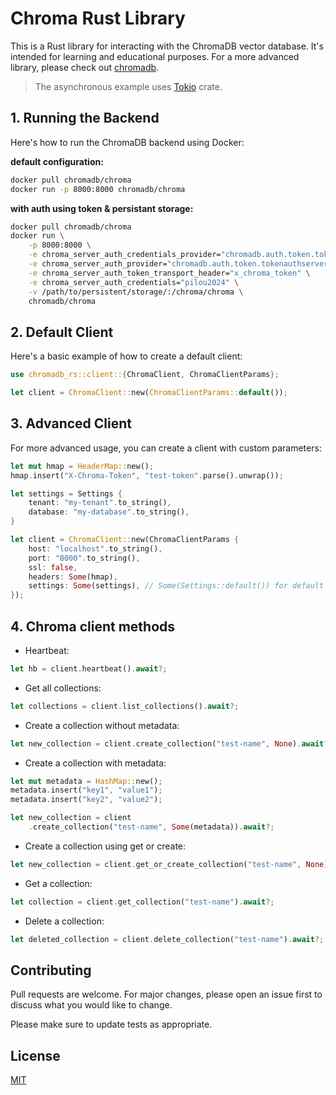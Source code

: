 # Chroma Rust Library

This is a Rust library for interacting with the ChromaDB vector database. It's intended for learning and educational purposes. For a more advanced library, please check out [chromadb](https://crates.io/crates/chromadb).

> The asynchronous example uses [Tokio](https://docs.rs/tokio/latest/tokio/) crate.

## 1. Running the Backend

Here's how to run the ChromaDB backend using Docker:

**default configuration:**

```bash
docker pull chromadb/chroma
docker run -p 8000:8000 chromadb/chroma
```

**with auth using token & persistant storage:**

```bash
docker pull chromadb/chroma
docker run \
	-p 8000:8000 \
	-e chroma_server_auth_credentials_provider="chromadb.auth.token.tokenconfigserverauthcredentialsprovider" \
	-e chroma_server_auth_provider="chromadb.auth.token.tokenauthserverprovider" \
	-e chroma_server_auth_token_transport_header="x_chroma_token" \
	-e chroma_server_auth_credentials="pilou2024" \
	-v /path/to/persistent/storage/:/chroma/chroma \
	chromadb/chroma
```

## 2. Default Client

Here's a basic example of how to create a default client:

```rust
use chromadb_rs::client::{ChromaClient, ChromaClientParams};

let client = ChromaClient::new(ChromaClientParams::default());
```

## 3. Advanced Client

For more advanced usage, you can create a client with custom parameters:

```rust
let mut hmap = HeaderMap::new();
hmap.insert("X-Chroma-Token", "test-token".parse().unwrap());

let settings = Settings {
    tenant: "my-tenant".to_string(),
    database: "my-database".to_string(),
}

let client = ChromaClient::new(ChromaClientParams {
    host: "localhost".to_string(),
    port: "8000".to_string(),
    ssl: false,
    headers: Some(hmap),
    settings: Some(settings), // Some(Settings::default()) for default settings
});
```

## 4. Chroma client methods

- Heartbeat:

```rust
let hb = client.heartbeat().await?;
```

- Get all collections:

```rust
let collections = client.list_collections().await?;
```

- Create a collection without metadata:

```rust
let new_collection = client.create_collection("test-name", None).await?;
```

- Create a collection with metadata:

```rust
let mut metadata = HashMap::new();
metadata.insert("key1", "value1");
metadata.insert("key2", "value2");

let new_collection = client
    .create_collection("test-name", Some(metadata)).await?;
```

- Create a collection using get or create:

```rust
let new_collection = client.get_or_create_collection("test-name", None).await?;
```

- Get a collection:

```rust
let collection = client.get_collection("test-name").await?;
```

- Delete a collection:

```rust
let deleted_collection = client.delete_collection("test-name").await?;
```

## Contributing

Pull requests are welcome. For major changes, please open an issue first to discuss what you would like to change.

Please make sure to update tests as appropriate.

## License

[MIT](https://choosealicense.com/licenses/mit/)
